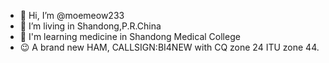- 👋 Hi, I’m @moemeow233
- 👀 I’m living in Shandong,P.R.China
- 🚛 I'm learning medicine in Shandong Medical College
- 😉 A brand new HAM, CALLSIGN:BI4NEW with CQ zone 24 ITU zone 44.

<!---
moemeow233/moemeow233 is a ✨ special ✨ repository because its `README.md` (this file) appears on your GitHub profile.
You can click the Preview link to take a look at your changes.
--->
